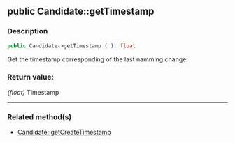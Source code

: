 ## public Candidate::getTimestamp

### Description    

```php
public Candidate->getTimestamp ( ): float
```

Get the timestamp corresponding of the last namming change.
    

### Return value:   

*(float)* Timestamp


---------------------------------------

### Related method(s)      

* [Candidate::getCreateTimestamp](../Candidate%20Class/public%20Candidate--getCreateTimestamp.md)    
